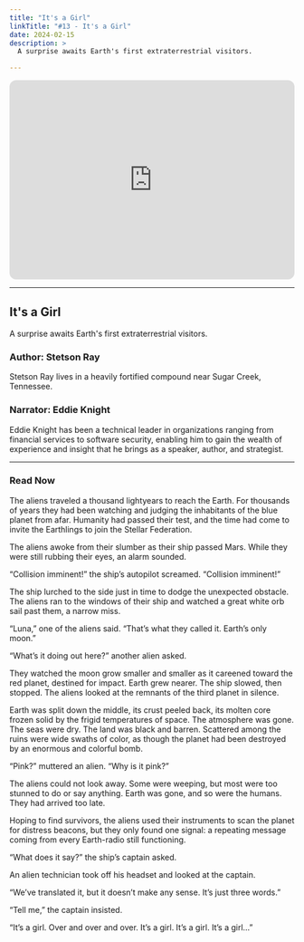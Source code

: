 ```yaml
---
title: "It's a Girl"
linkTitle: "#13 - It's a Girl"
date: 2024-02-15
description: > 
  A surprise awaits Earth's first extraterrestrial visitors.

---
```


<iframe style="border-radius:12px" src="https://open.spotify.com/embed/episode/1cnXyefg0QV6p9cMAh3Ksd?utm_source=generator" width="100%" height="352" frameBorder="0" allowfullscreen="" allow="autoplay; clipboard-write; encrypted-media; fullscreen; picture-in-picture" loading="lazy"></iframe>

---

## It's a Girl

A surprise awaits Earth's first extraterrestrial visitors.

### Author: Stetson Ray

Stetson Ray lives in a heavily fortified compound near Sugar Creek, Tennessee.

### Narrator: Eddie Knight

Eddie Knight has been a technical leader in organizations ranging from financial services to software security, enabling him to gain the wealth of experience and insight that he brings as a speaker, author, and strategist.

----

### Read Now

The aliens traveled a thousand lightyears to reach the Earth. For thousands of years they had been watching and judging the inhabitants of the blue planet from afar. Humanity had passed their test, and the time had come to invite the Earthlings to join the Stellar Federation. 

The aliens awoke from their slumber as their ship passed Mars. While they were still rubbing their eyes, an alarm sounded.

“Collision imminent!” the ship’s autopilot screamed. “Collision imminent!”

The ship lurched to the side just in time to dodge the unexpected obstacle. The aliens ran to the windows of their ship and watched a great white orb sail past them, a narrow miss.

“Luna,” one of the aliens said. “That’s what they called it. Earth’s only moon.”

“What’s it doing out here?” another alien asked.

They watched the moon grow smaller and smaller as it careened toward the red planet, destined for impact. Earth grew nearer. The ship slowed, then stopped. The aliens looked at the remnants of the third planet in silence.

Earth was split down the middle, its crust peeled back, its molten core frozen solid by the frigid temperatures of space. The atmosphere was gone. The seas were dry. The land was black and barren. Scattered among the ruins were wide swaths of color, as though the planet had been destroyed by an enormous and colorful bomb.

“Pink?” muttered an alien. “Why is it pink?”

The aliens could not look away. Some were weeping, but most were too stunned to do or say anything. Earth was gone, and so were the humans. They had arrived too late.

Hoping to find survivors, the aliens used their instruments to scan the planet for distress beacons, but they only found one signal: a repeating message coming from every Earth-radio still functioning.

“What does it say?” the ship’s captain asked.

An alien technician took off his headset and looked at the captain.

“We’ve translated it, but it doesn’t make any sense. It’s just three words.”

“Tell me,” the captain insisted.

“It’s a girl. Over and over and over. It’s a girl. It’s a girl. It’s a girl…”